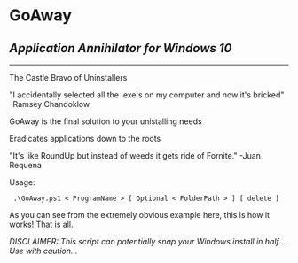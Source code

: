 # GoAway
## *Application Annihilator for Windows 10*
---
<p>The Castle Bravo of Uninstallers</p>
"I accidentally selected all the .exe's on my computer and now it's bricked" -Ramsey Chandoklow</p>
<p>GoAway is the final solution to your unistalling needs</p>
<p> Eradicates applications down to the roots</p>
<p> "It's like RoundUp but instead of weeds it gets ride of Fornite." -Juan Requena </p>
<p> Usage: <pre><code> .\GoAway.ps1 < ProgramName > [ Optional < FolderPath > ] [ delete ] </pre></code>
As you can see from the extremely obvious example here, this is how it works! That is all.

*DISCLAIMER: This script can potentially snap your Windows install in half... Use with caution...*
